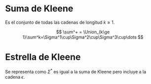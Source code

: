 # Suma de Kleene
Es el conjunto de todas las cadenas de longitud $k\ge 1$.

$$
\sum^+ = \Union_{k\ge 1}\sum^k=\Sigma^1\cup\Sigma^2\cup\Sigma^3\cup\dots
$$

# Estrella de Kleene
Se representa como $\Sigma^*$ es igual a la suma de Kleene pero incluye a la cadena $\epsilon$.

